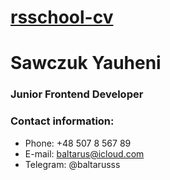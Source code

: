 # [rsschool-cv](https://github.com/Baltarus98/rsschool-cv)

# Sawczuk Yauheni

### Junior Frontend Developer

### Contact information:

- Phone: +48 507 8 567 89
- E-mail: baltarus@icloud.com
- Telegram: @baltarusss
